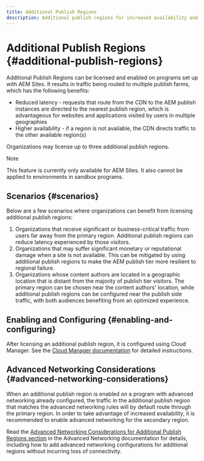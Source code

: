 ```yaml
---
title: Additional Publish Regions
description: Additional publish regions for increased availability and reduced latency
---
```


# Additional Publish Regions {#additional-publish-regions}

Additional Publish Regions can be licensed and enabled on programs set up with AEM Sites. It results in traffic being routed to multiple publish farms, which has the following benefits:

* Reduced latency - requests that route from the CDN to the AEM publish instances are directed to the nearest publish region, which is advantageous for websites and applications visited by users in multiple geographies
* Higher availability - if a region is not available, the CDN directs traffic to the other available region(s)

Organizations may license up to three additional publish regions.

>[!NOTE]
>
>This feature is currently only available for AEM Sites. It also cannot be applied to environments in sandbox programs.

## Scenarios {#scenarios}

Below are a few scenarios where organizations can benefit from licensing additional publish regions:

1. Organizations that receive significant or business-critical traffic from users far away from the primary region. Additional publish regions can reduce latency experienced by those visitors.
1. Organizations that may suffer significant monetary or reputational damage when a site is not available. This can be mitigated by using additional publish regions to make the AEM publish tier more resilient to regional failure.
1. Organizations whose content authors are located in a geographic location that is distant from the majority of publish tier visitors. The primary region can be chosen near the content authors' location, while additional publish regions can be configured near the publish side traffic, with both audiences benefiting from an optimized experience.

## Enabling and Configuring {#enabling-and-configuring}

After licensing an additional publish region, it is configured using Cloud Manager. See the [Cloud Manager documentation](/help/implementing/cloud-manager/manage-environments.md#multiple-regions) for detailed instructions.

## Advanced Networking Considerations {#advanced-networking-considerations}

When an additional publish region is enabled on a program with advanced networking already configured, the traffic in the additional publish region that matches the advanced networking rules will by default route through the primary region. In order to take advantage of increased availability, it is recommended to enable advanced networking for the secondary region.

Read the [Advanced Networking Considerations for Additional Publish Regions section](/help/security/configuring-advanced-networking.md#advanced-networking-configuration-for-additional-publish-regions) in the Advanced Networking documentation for details, including how to add advanced networking configurations for additional regions without incurring loss of connectivity.
